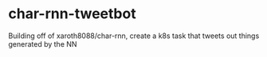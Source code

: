 # char-rnn-tweetbot
Building off of xaroth8088/char-rnn, create a k8s task that tweets out things generated by the NN
